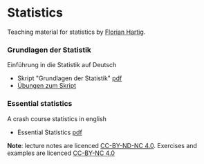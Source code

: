 # Statistics

Teaching material for statistics by [Florian Hartig](http://www.uni-regensburg.de/biologie-vorklinische-medizin/theoretische-oekologie/mitarbeiter/hartig/index.html). 

### Grundlagen der Statistik 

Einführung in die Statistik auf Deutsch

* Skript "Grundlagen der Statistik" [pdf](https://www.dropbox.com/s/ow7ninhjy4zppf6/GrundlagenDerStatistik.pdf?dl=0)
* [Übungen zum Skript](https://github.com/florianhartig/Statistics/blob/master/Exercises/BScBiostatistik/readme.md)

### Essential statistics

A crash course statistics in english

* Essential Statistics [pdf](https://www.dropbox.com/s/s38ge7pjgf55qs1/EssentialStatistics.pdf?dl=0)


**Note**: lecture notes are licenced [CC-BY-ND-NC 4.0](https://creativecommons.org/licenses/by-nc-nd/4.0/). Exercises and examples are licenced [CC-BY-NC 4.0](https://creativecommons.org/licenses/by-nc/4.0/)
